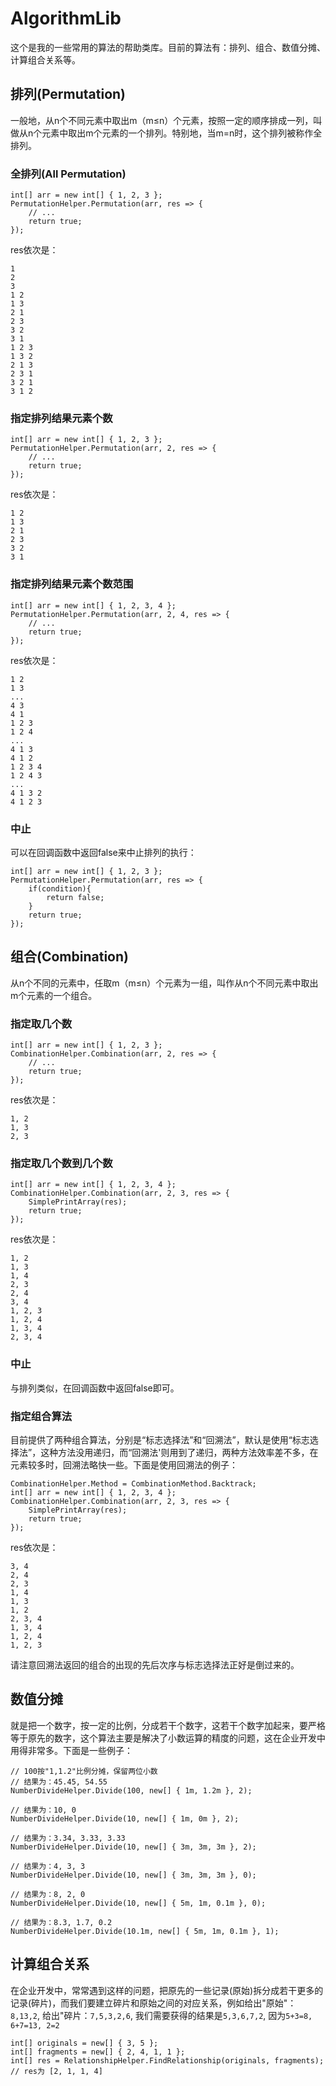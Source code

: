 # AlgorithmLib
这个是我的一些常用的算法的帮助类库。目前的算法有：排列、组合、数值分摊、计算组合关系等。

## 排列(Permutation)
一般地，从n个不同元素中取出m（m≤n）个元素，按照一定的顺序排成一列，叫做从n个元素中取出m个元素的一个排列。特别地，当m=n时，这个排列被称作全排列。
### 全排列(All Permutation)
```
int[] arr = new int[] { 1, 2, 3 };
PermutationHelper.Permutation(arr, res => {
    // ...
    return true;
});
```
res依次是：
```
1
2
3
1 2
1 3
2 1
2 3
3 2
3 1
1 2 3
1 3 2
2 1 3
2 3 1
3 2 1
3 1 2
```
### 指定排列结果元素个数
```
int[] arr = new int[] { 1, 2, 3 };
PermutationHelper.Permutation(arr, 2, res => {
    // ...
    return true;
});
```
res依次是：
```
1 2
1 3
2 1
2 3
3 2
3 1
```
### 指定排列结果元素个数范围
```
int[] arr = new int[] { 1, 2, 3, 4 };
PermutationHelper.Permutation(arr, 2, 4, res => {
    // ...
    return true;
});
```
res依次是：
```
1 2
1 3
...
4 3
4 1
1 2 3
1 2 4
...
4 1 3
4 1 2
1 2 3 4
1 2 4 3
...
4 1 3 2
4 1 2 3
```
### 中止
可以在回调函数中返回false来中止排列的执行：
```
int[] arr = new int[] { 1, 2, 3 };
PermutationHelper.Permutation(arr, res => {
    if(condition){
        return false;
    }
    return true;
});
```

## 组合(Combination)
从n个不同的元素中，任取m（m≤n）个元素为一组，叫作从n个不同元素中取出m个元素的一个组合。
### 指定取几个数
```
int[] arr = new int[] { 1, 2, 3 };
CombinationHelper.Combination(arr, 2, res => {
    // ...
    return true;
});
```
res依次是：
```
1, 2
1, 3
2, 3
```
### 指定取几个数到几个数
```
int[] arr = new int[] { 1, 2, 3, 4 };
CombinationHelper.Combination(arr, 2, 3, res => {
    SimplePrintArray(res);
    return true;
});
```
res依次是：
```
1, 2
1, 3
1, 4
2, 3
2, 4
3, 4
1, 2, 3
1, 2, 4
1, 3, 4
2, 3, 4
```
### 中止
与排列类似，在回调函数中返回false即可。
### 指定组合算法
目前提供了两种组合算法，分别是“标志选择法”和“回溯法”，默认是使用“标志选择法”，这种方法没用递归，而“回溯法'则用到了递归，两种方法效率差不多，在元素较多时，回溯法略快一些。下面是使用回溯法的例子：
```
CombinationHelper.Method = CombinationMethod.Backtrack;
int[] arr = new int[] { 1, 2, 3, 4 };
CombinationHelper.Combination(arr, 2, 3, res => {
    SimplePrintArray(res);
    return true;
});
```
res依次是：
```
3, 4
2, 4
2, 3
1, 4
1, 3
1, 2
2, 3, 4
1, 3, 4
1, 2, 4
1, 2, 3
```
请注意回溯法返回的组合的出现的先后次序与标志选择法正好是倒过来的。

## 数值分摊
就是把一个数字，按一定的比例，分成若干个数字，这若干个数字加起来，要严格等于原先的数字，这个算法主要是解决了小数运算的精度的问题，这在企业开发中用得非常多。下面是一些例子：
```
// 100按"1,1.2"比例分摊，保留两位小数
// 结果为：45.45, 54.55
NumberDivideHelper.Divide(100, new[] { 1m, 1.2m }, 2);

// 结果为：10, 0
NumberDivideHelper.Divide(10, new[] { 1m, 0m }, 2);

// 结果为：3.34, 3.33, 3.33
NumberDivideHelper.Divide(10, new[] { 3m, 3m, 3m }, 2);

// 结果为：4, 3, 3
NumberDivideHelper.Divide(10, new[] { 3m, 3m, 3m }, 0);

// 结果为：8, 2, 0
NumberDivideHelper.Divide(10, new[] { 5m, 1m, 0.1m }, 0);

// 结果为：8.3, 1.7, 0.2
NumberDivideHelper.Divide(10.1m, new[] { 5m, 1m, 0.1m }, 1);
```

## 计算组合关系
在企业开发中，常常遇到这样的问题，把原先的一些记录(原始)拆分成若干更多的记录(碎片)，而我们要建立碎片和原始之间的对应关系，例如给出"原始"：```8,13,2```, 给出"碎片：```7,5,3,2,6```, 我们需要获得的结果是```5,3,6,7,2```, 因为```5+3=8, 6+7=13, 2=2```

```
int[] originals = new[] { 3, 5 };
int[] fragments = new[] { 2, 4, 1, 1 };
int[] res = RelationshipHelper.FindRelationship(originals, fragments);
// res为 [2, 1, 1, 4]
```
